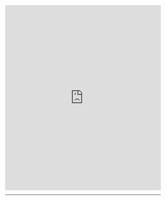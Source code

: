<iframe src="https://calendar.google.com/calendar/embed?src=en.usa%23holiday%40group.v.calendar.google.com&ctz=America%2FChicago" style="border: 0" width="100%" height="600" frameborder="0" scrolling="no"></iframe>

---

<div id="paypal-button-container" style="width: 100%"></div>
<script src="https://www.paypal.com/sdk/js?client-id=sb&currency=USD" data-sdk-integration-source="button-factory"></script>
<script>
  paypal.Buttons({
      style: {
          shape: 'pill',
          color: 'blue',
          layout: 'vertical',
          label: 'paypal',
          
      },
      createOrder: function(data, actions) {
          return actions.order.create({
              purchase_units: [{
                  amount: {
                      value: '10'
                  }
              }]
          });
      },
      onApprove: function(data, actions) {
          return actions.order.capture().then(function(details) {
              alert('Transaction completed by ' + details.payer.name.given_name + '!');
          });
      }
  }).render('#paypal-button-container');
</script>
